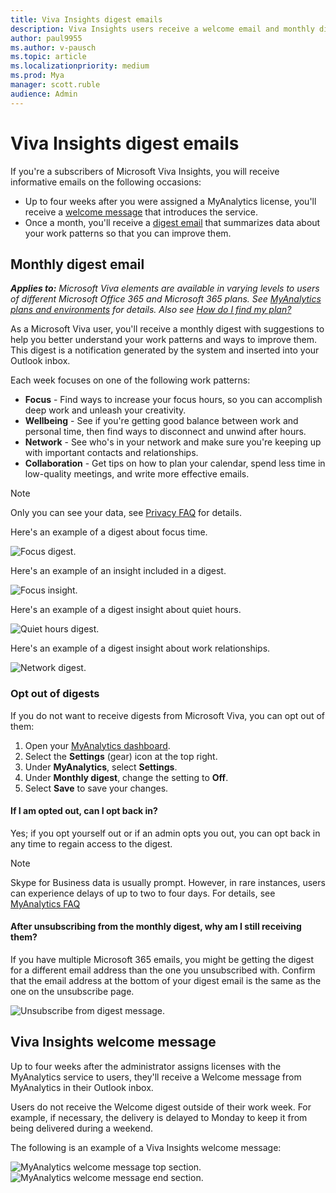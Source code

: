 ```yaml
---
title: Viva Insights digest emails
description: Viva Insights users receive a welcome email and monthly digest emails with key insights and suggestions
author: paul9955
ms.author: v-pausch
ms.topic: article
ms.localizationpriority: medium 
ms.prod: Mya
manager: scott.ruble
audience: Admin
---
```


# Viva Insights digest emails

If you're a subscribers of Microsoft Viva Insights, you will receive informative emails on the following occasions:

* Up to four weeks after you were assigned a MyAnalytics license, you'll receive a [welcome message](#viva-insights-welcome-message) that introduces the service.
* Once a month, you'll receive a [digest email](#monthly-digest-email) that summarizes data about your work patterns so that you can improve them. 

## Monthly digest email

_**Applies to:** Microsoft Viva elements are available in varying levels to users of different Microsoft Office 365 and Microsoft 365 plans. See [MyAnalytics plans and environments](../overview/plans-environments.md) for details. Also see [How do I find my plan?](../overview/mya-faq.md#q4-how-can-i-find-out-what-my-plan-is)_

As a Microsoft Viva user, you'll receive a monthly digest with suggestions to help you better understand your work patterns and ways to improve them. This digest is a notification generated by the system and inserted into your Outlook inbox.

Each week focuses on one of the following work patterns:

* **Focus** - Find ways to increase your focus hours, so you can accomplish deep work and unleash your creativity.
* **Wellbeing** - See if you're getting good balance between work and personal time, then find ways to disconnect and unwind after hours.
* **Network** - See who's in your network and make sure you're keeping up with important contacts and relationships.
* **Collaboration** - Get tips on how to plan your calendar, spend less time in low-quality meetings, and write more effective emails.

> [!Note]
> Only you can see your data, see [Privacy FAQ](../overview/mya-faq.md#privacy) for details.

Here's an example of a digest about focus time.

![Focus digest.](../../Images/mya/use/digest-focus.png)

Here's an example of an insight included in a digest.

![Focus insight.](../../Images/mya/use/focus-digest-insight.png)

Here's an example of a digest insight about quiet hours.

![Quiet hours digest.](../../Images/mya/use/digest-quiet.png)

Here's an example of a digest insight about work relationships.

![Network digest.](../../Images/mya/use/digest-network.png)

### Opt out of digests

If you do not want to receive digests from Microsoft Viva, you can opt out of them:

1. Open your [MyAnalytics dashboard](https://myanalytics.microsoft.com).
2. Select the **Settings** (gear) icon at the top right.
3. Under **MyAnalytics**, select **Settings**.
4. Under **Monthly digest**, change the setting to **Off**.
5. Select **Save** to save your changes.

#### If I am opted out, can I opt back in?

Yes; if you opt yourself out or if an admin opts you out, you can opt back in any time to regain access to the digest.

>[!Note]
> Skype for Business data is usually prompt. However, in rare instances, users can experience delays of up to two to four days. For details, see [MyAnalytics FAQ](../Overview/MyA-faq.md)

#### After unsubscribing from the monthly digest, why am I still receiving them?

If you have multiple Microsoft 365 emails, you might be getting the digest for a different email address than the one you unsubscribed with. Confirm that the email address at the bottom of your digest email is the same as the one on the unsubscribe page.

![Unsubscribe from digest message.](../../Images/mya/use/digest-unsubscribe.png)

## Viva Insights welcome message

Up to four weeks after the administrator assigns licenses with the MyAnalytics service to users, they'll receive a Welcome message from MyAnalytics in their Outlook inbox.

Users do not receive the Welcome digest outside of their work week. For example, if necessary, the delivery is delayed to Monday to keep it from being delivered during a weekend.

The following is an example of a Viva Insights welcome message:

 ![MyAnalytics welcome message top section.](../../Images/mya/use/welcome-email-1.png)
 ![MyAnalytics welcome message end section.](../../Images/mya/use/welcome-email-2.png)
